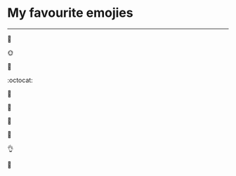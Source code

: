 # My favourite emojies
---

:palm_tree:

:sun_with_face:

:first_quarter_moon_with_face:

:octocat:

:full_moon_with_face:

:shell:

:sunflower:

:city_sunrise:

:ok_hand:

:pray:

